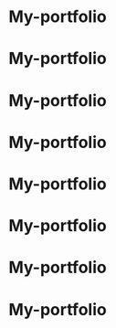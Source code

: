 # My-portfolio
# My-portfolio
# My-portfolio
# My-portfolio
# My-portfolio
# My-portfolio
# My-portfolio
# My-portfolio
